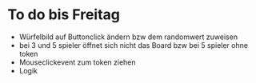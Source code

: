 # To do bis Freitag

- Würfelbild auf Buttonclick ändern bzw dem randomwert zuweisen 
- bei 3 und 5 spieler öffnet sich nicht das Board bzw bei 5 spieler ohne token
- Mouseclickevent zum token ziehen
- Logik
